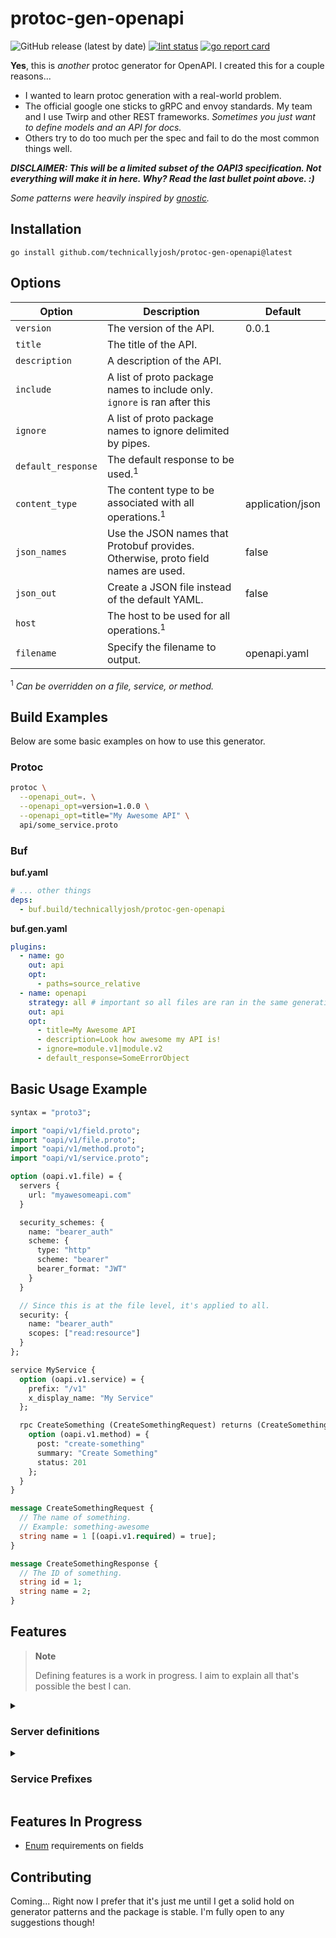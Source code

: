 # protoc-gen-openapi

![GitHub release (latest by date)](https://img.shields.io/github/v/release/technicallyjosh/protoc-gen-openapi?style=flat-square)
[![lint status](https://img.shields.io/github/actions/workflow/status/technicallyjosh/protoc-gen-openapi/run-lint.yaml?style=flat-square&label=lint)](https://github.com/technicallyjosh/protoc-gen-openapi/actions/workflows/run-lint.yaml)
[![go report card](https://goreportcard.com/badge/github.com/technicallyjosh/protoc-gen-openapi?style=flat-square)](https://goreportcard.com/report/github.com/technicallyjosh/protoc-gen-openapi)

**Yes**, this is _another_ protoc generator for OpenAPI. I created this for a
couple
reasons...

- I wanted to learn protoc generation with a real-world problem.
- The official google one sticks to gRPC and envoy standards. My team and I use
  Twirp and other REST frameworks. _Sometimes you just want to define models and
  an API for docs._
- Others try to do too much per the spec and fail to do the most common things
  well.

_**DISCLAIMER: This will be a limited subset of the OAPI3 specification. Not
everything will make it in here. Why? Read the last bullet point above. :)**_

_Some patterns were heavily inspired
by [gnostic](https://github.com/google/gnostic)._

## Installation

```terminal
go install github.com/technicallyjosh/protoc-gen-openapi@latest
```

## Options

| Option             | Description                                                                       | Default          |
|--------------------|-----------------------------------------------------------------------------------|------------------|
| `version`          | The version of the API.                                                           | 0.0.1            |
| `title`            | The title of the API.                                                             |                  |
| `description`      | A description of the API.                                                         |                  |
| `include`          | A list of proto package names to include only. `ignore` is ran after this         |                  |
| `ignore`           | A list of proto package names to ignore delimited by pipes.                       |                  |
| `default_response` | The default response to be used.<sup>1</sup>                                      |                  |
| `content_type`     | The content type to be associated with all operations.<sup>1</sup>                | application/json |
| `json_names`       | Use the JSON names that Protobuf provides. Otherwise, proto field names are used. | false            |
| `json_out`         | Create a JSON file instead of the default YAML.                                   | false            |
| `host`             | The host to be used for all operations.<sup>1</sup>                               |                  |
| `filename`         | Specify the filename to output.                                                   | openapi.yaml     |

<sup>1</sup> _Can be overridden on a file, service, or method._

## Build Examples

Below are some basic examples on how to use this generator.

### Protoc

```bash
protoc \
  --openapi_out=. \
  --openapi_opt=version=1.0.0 \
  --openapi_opt=title="My Awesome API" \
  api/some_service.proto
```

### Buf

**buf.yaml**

```yaml
# ... other things
deps:
  - buf.build/technicallyjosh/protoc-gen-openapi
```

**buf.gen.yaml**

```yaml
plugins:
  - name: go
    out: api
    opt:
      - paths=source_relative
  - name: openapi
    strategy: all # important so all files are ran in the same generation.
    out: api
    opt:
      - title=My Awesome API
      - description=Look how awesome my API is!
      - ignore=module.v1|module.v2
      - default_response=SomeErrorObject
```

## Basic Usage Example

```protobuf
syntax = "proto3";

import "oapi/v1/field.proto";
import "oapi/v1/file.proto";
import "oapi/v1/method.proto";
import "oapi/v1/service.proto";

option (oapi.v1.file) = {
  servers {
    url: "myawesomeapi.com"
  }

  security_schemes: {
    name: "bearer_auth"
    scheme: {
      type: "http"
      scheme: "bearer"
      bearer_format: "JWT"
    }
  }

  // Since this is at the file level, it's applied to all.
  security: {
    name: "bearer_auth"
    scopes: ["read:resource"]
  }
};

service MyService {
  option (oapi.v1.service) = {
    prefix: "/v1"
    x_display_name: "My Service"
  };

  rpc CreateSomething (CreateSomethingRequest) returns (CreateSomethingResponse) {
    option (oapi.v1.method) = {
      post: "create-something"
      summary: "Create Something"
      status: 201
    };
  }
}

message CreateSomethingRequest {
  // The name of something.
  // Example: something-awesome
  string name = 1 [(oapi.v1.required) = true];
}

message CreateSomethingResponse {
  // The ID of something.
  string id = 1;
  string name = 2;
}
```

## Features

> **Note**
>
> Defining features is a work in progress. I aim to explain all that's possible
> the best I can.

<details>
<summary><h3>Server definitions</h3></summary>

You can define servers at the file, service, or method level. Each one overrides
the previous. This allows for more advanced composition.

**Example:**

```protobuf
syntax = "proto3";

import "google/protobuf/empty.proto";
import "oapi/v1/file.proto";
import "oapi/v1/method.proto";
import "oapi/v1/service.proto";


option (oapi.v1.file) = {
  servers {
    url: "myawesomeapi.com" // file-defined for all services and methods
  }
};

service MyService {
  option (oapi.v1.service) = {
    servers {
      url: "myawesomeapi2.com" // overrides file-defined
    }
  };

  rpc CreateSomething (google.protobuf.Empty) returns (google.protobuf.Empty) {
    option (oapi.v1.method) = {
      servers {
        url: "myaweseomeapi3.com" // overrides service-defined
      }
    };
  }
}
```

</details>

<details>
<summary><h3>Service Prefixes</h3></summary>

Each service can have a path prefix set for all methods to inherit. This is
useful when versioning your API or if you have a parameter that is defined for
each method route.

_**You can override the entire path in the method by starting the path out with
a `/`.**_

**Example:**

```protobuf
syntax = "proto3";

import "google/protobuf/empty.proto";
import "oapi/v1/file.proto";
import "oapi/v1/method.proto";
import "oapi/v1/service.proto";

option (oapi.v1.file) = {
  servers {
    url: "myawesomeapi.com"
  }
};

service MyService {
  option (oapi.v1.service) = {
    prefix: "/v1"
  };

  rpc CreateSomething (google.protobuf.Empty) returns (google.protobuf.Empty) {
    option (oapi.v1.method) = {
      post: "create" // becomes /v1/create
    };
  }

  rpc OverrideSomething (google.protobuf.Empty) returns (google.protobuf.Empty) {
    option (oapi.v1.method) = {
      get: "/create" // becomes /create
    };
  }
}
```

</details>

## Features In Progress

- [Enum](https://json-schema.org/understanding-json-schema/reference/generic.html#enumerated-values)
  requirements on fields

## Contributing

Coming... Right now I prefer that it's just me until I get a solid hold on
generator patterns and the package is stable. I'm fully open to any suggestions
though!
